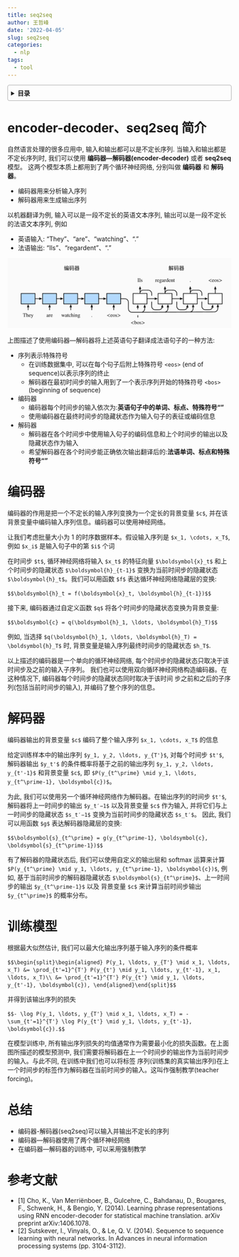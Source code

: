 ```yaml
---
title: seq2seq
author: 王哲峰
date: '2022-04-05'
slug: seq2seq
categories:
  - nlp
tags:
  - tool
---
```


<style>
details {
    border: 1px solid #aaa;
    border-radius: 4px;
    padding: .5em .5em 0;
}
summary {
    font-weight: bold;
    margin: -.5em -.5em 0;
    padding: .5em;
}
details[open] {
    padding: .5em;
}
details[open] summary {
    border-bottom: 1px solid #aaa;
    margin-bottom: .5em;
}
</style>

<details><summary>目录</summary><p>

- [encoder-decoder、seq2seq 简介](#encoder-decoderseq2seq-简介)
- [编码器](#编码器)
- [解码器](#解码器)
- [训练模型](#训练模型)
- [总结](#总结)
- [参考文献](#参考文献)
</p></details><p></p>

# encoder-decoder、seq2seq 简介

自然语言处理的很多应用中, 输入和输出都可以是不定长序列. 当输入和输出都是不定长序列时, 
我们可以使用 **编码器—解码器(encoder-decoder)** 或者 **seq2seq** 模型。
这两个模型本质上都用到了两个循环神经网络, 分别叫做 **编码器** 和 **解码器**。
    
* 编码器用来分析输入序列
* 解码器用来生成输出序列

以机器翻译为例, 输入可以是一段不定长的英语文本序列, 输出可以是一段不定长的法语文本序列, 例如

* 英语输入: “They”、“are”、“watching”、“.”
* 法语输出: “Ils”、“regardent”、“.”

![img](images/seq2seq.png)

上图描述了使用编码器—解码器将上述英语句子翻译成法语句子的一种方法:

* 序列表示特殊符号
    - 在训练数据集中, 可以在每个句子后附上特殊符号 `<eos>` (end of sequence)以表示序列的终止
    - 解码器在最初时间步的输入用到了一个表示序列开始的特殊符号 `<bos>` (beginning of sequence)
* 编码器
    - 编码器每个时间步的输入依次为:**英语句子中的单词、标点、特殊符号“<eos>”**
    - 使用编码器在最终时间步的隐藏状态作为输入句子的表征或编码信息
* 解码器
    - 解码器在各个时间步中使用输入句子的编码信息和上个时间步的输出以及隐藏状态作为输入 
    - 希望解码器在各个时间步能正确依次输出翻译后的:**法语单词、标点和特殊符号“<eos>”**

# 编码器

编码器的作用是把一个不定长的输入序列变换为一个定长的背景变量 `$c$`, 
并在该背景变量中编码输入序列信息。编码器可以使用神经网络。

让我们考虑批量大小为 1 的时序数据样本。假设输入序列是 `$x_1, \cdots, x_T$`, 
例如 `$x_i$`  是输入句子中的第 `$i$` 个词

在时间步 `$t$`, 循环神经网络将输入 `$x_t$` 的特征向量 `$\boldsymbol{x}_t$` 和上个时间步的隐藏状态 `$\boldsymbol{h}_{t-1}$` 
变换为当前时间步的隐藏状态 `$\boldsymbol{h}_t$`。我们可以用函数 `$f$` 表达循环神经网络隐藏层的变换:

`$$\boldsymbol{h}_t = f(\boldsymbol{x}_t, \boldsymbol{h}_{t-1})$$` 

接下来, 编码器通过自定义函数 `$q$`  将各个时间步的隐藏状态变换为背景变量:

`$$\boldsymbol{c} = q(\boldsymbol{h}_1, \ldots, \boldsymbol{h}_T)$$` 

例如, 当选择 `$q(\boldsymbol{h}_1, \ldots, \boldsymbol{h}_T) = \boldsymbol{h}_T$`  时, 
背景变量是输入序列最终时间步的隐藏状态 `$h_T$`.

以上描述的编码器是一个单向的循环神经网络, 每个时间步的隐藏状态只取决于该时间步及之前的输入子序列。
我们也可以使用双向循环神经网络构造编码器。在这种情况下, 编码器每个时间步的隐藏状态同时取决于该时间
步之前和之后的子序列(包括当前时间步的输入), 并编码了整个序列的信息。

# 解码器

编码器输出的背景变量 `$c$` 编码了整个输入序列 `$x_1, \cdots, x_T$` 的信息

给定训练样本中的输出序列 `$y_1, y_2, \ldots, y_{T'}$`, 对每个时间步 `$t'$`, 
解码器输出 `$y_t'$`  的条件概率将基于之前的输出序列 `$y_1, y_2, \ldots, y_{t'-1}$` 和背景变量 `$c$`, 
即 `$P(y_{t^\prime} \mid y_1, \ldots, y_{t^\prime-1}, \boldsymbol{c})$`。

为此, 我们可以使用另一个循环神经网络作为解码器。在输出序列的时间步 `$t'$`, 
解码器将上一时间步的输出 `$y_t′−1$` 以及背景变量 `$c$` 作为输入, 
并将它们与上一时间步的隐藏状态 `$s_t′−1$` 变换为当前时间步的隐藏状态 `$s_t′$`。
因此, 我们可以用函数 `$g$` 表达解码器隐藏层的变换:

`$$\boldsymbol{s}_{t^\prime} = g(y_{t^\prime-1}, \boldsymbol{c}, \boldsymbol{s}_{t^\prime-1})$$` 

有了解码器的隐藏状态后, 我们可以使用自定义的输出层和 softmax 运算来计算 `$P(y_{t^\prime} \mid y_1, \ldots, y_{t^\prime-1}, \boldsymbol{c})$`, 
例如, 基于当前时间步的解码器隐藏状态 `$\boldsymbol{s}_{t^\prime}$`、上一时间步的输出 `$y_{t^\prime-1}$` 以及
背景变量 `$c$` 来计算当前时间步输出 `$y_{t^\prime}$` 的概率分布。

# 训练模型

根据最大似然估计, 我们可以最大化输出序列基于输入序列的条件概率

`$$\begin{split}\begin{aligned}
P(y_1, \ldots, y_{T'} \mid x_1, \ldots, x_T)
&= \prod_{t'=1}^{T'} P(y_{t'} \mid y_1, \ldots, y_{t'-1}, x_1, \ldots, x_T)\\
&= \prod_{t'=1}^{T'} P(y_{t'} \mid y_1, \ldots, y_{t'-1}, \boldsymbol{c}),
\end{aligned}\end{split}$$` 

并得到该输出序列的损失

`$$- \log P(y_1, \ldots, y_{T'} \mid x_1, \ldots, x_T) = -\sum_{t'=1}^{T'} \log P(y_{t'} \mid y_1, \ldots, y_{t'-1}, \boldsymbol{c}).$$` 

在模型训练中, 所有输出序列损失的均值通常作为需要最小化的损失函数。在上面图所描述的模型预测中, 
我们需要将解码器在上一个时间步的输出作为当前时间步的输入。与此不同, 在训练中我们也可以将标签
序列(训练集的真实输出序列)在上一个时间步的标签作为解码器在当前时间步的输入。这叫作强制教学(teacher forcing)。

# 总结

* 编码器-解码器(seq2seq)可以输入并输出不定长的序列
* 编码器—解码器使用了两个循环神经网络
* 在编码器—解码器的训练中, 可以采用强制教学

# 参考文献

* [1] Cho, K., Van Merriënboer, B., Gulcehre, C., Bahdanau, D., Bougares, F., Schwenk, H., & Bengio, Y. (2014). Learning phrase representations using RNN encoder-decoder for statistical machine translation. arXiv preprint arXiv:1406.1078.
* [2] Sutskever, I., Vinyals, O., & Le, Q. V. (2014). Sequence to sequence learning with neural networks. In Advances in neural information processing systems (pp. 3104-3112).


